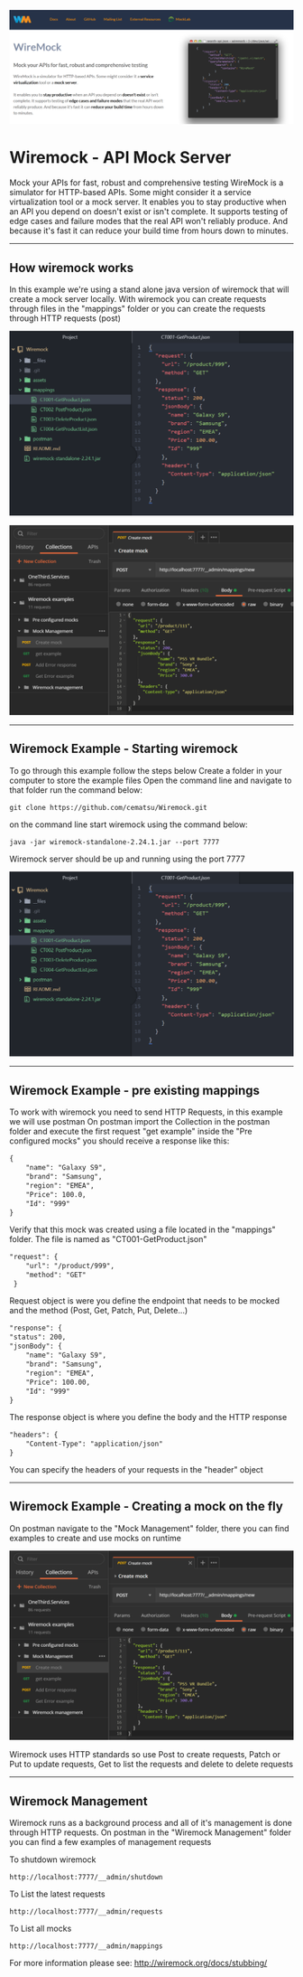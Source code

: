 ![Wiremock](assets/intro.png "Wiremock Intro")

Wiremock - API Mock Server
=======

Mock your APIs for fast, robust and comprehensive testing
WireMock is a simulator for HTTP-based APIs. Some might consider it a service virtualization tool or a mock server.
It enables you to stay productive when an API you depend on doesn't exist or isn't complete. It supports testing of edge cases and failure modes that the real API won't reliably produce. And because it's fast it can reduce your build time from hours down to minutes.

----------
How wiremock works
----------

In this example we're using a stand alone java version of wiremock that will create a mock server locally.
With wiremock you can create requests through files in the "mappings" folder or you can create the requests through HTTP requests (post)

![Mappings](assets/mappings.png "Create mocks with files")

![Create request during runtime](assets/createRequest.png "Create mocks during runtime")

----------
Wiremock Example - Starting wiremock
----------

To go through this example follow the steps below
Create a folder in your computer to store the example files
Open the command line and navigate to that folder
run the command below:

    git clone https://github.com/cematsu/Wiremock.git

on the command line start wiremock using the command below:

    java -jar wiremock-standalone-2.24.1.jar --port 7777

Wiremock server should be up and running using the port 7777

![Wiremock started](assets/mappings.png "Wiremock Started")

----------
Wiremock Example - pre existing mappings
----------

To work with wiremock you need to send HTTP Requests, in this example we will use postman
On postman import the Collection in the postman folder and execute the first request "get example" inside the "Pre configured mocks"
you should receive a response like this:

    {
        "name": "Galaxy S9",
        "brand": "Samsung",
        "region": "EMEA",
        "Price": 100.0,
        "Id": "999"
    }

Verify that this mock was created using a file located in the "mappings" folder. The file is named as "CT001-GetProduct.json"

    "request": {
        "url": "/product/999",
        "method": "GET"
     }

Request object is were you define the endpoint that needs to be mocked and the method (Post, Get, Patch, Put, Delete...)

    "response": {
    "status": 200,
    "jsonBody": {
    	"name": "Galaxy S9",
    	"brand": "Samsung",
    	"region": "EMEA",
    	"Price": 100.00,
    	"Id": "999"
    }
The response object is where you define the body and the HTTP response

    "headers": {
        "Content-Type": "application/json"
    }

You can specify the headers of your requests in the "header" object

----------
Wiremock Example - Creating a mock on the fly
----------
On postman navigate to the "Mock Management" folder, there you can find examples to create and use mocks on runtime

![Create request during runtime](assets/createRequest.png "Create mocks during runtime")

Wiremock uses HTTP standards so use Post to create requests, Patch or Put to update requests, Get to list the requests and delete to delete requests

----------
Wiremock Management
----------

Wiremock runs as a background process and all of it's management is done through HTTP requests.
On postman in the "Wiremock Management" folder you can find a few examples of management requests

To shutdown wiremock

    http://localhost:7777/__admin/shutdown

To List the latest requests

    http://localhost:7777/__admin/requests

To List all mocks

    http://localhost:7777/__admin/mappings


For more information please see:
http://wiremock.org/docs/stubbing/
